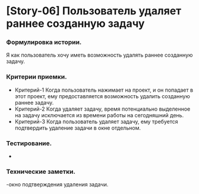 # [Story-06] Пользователь удаляет раннее созданную задачу
### Формулировка истории.
Я как пользователь хочу иметь возможность удалять раннее созданную задачу.

### Критерии приемки.
- Критерий-1 Когда пользователь нажимает на проект, и он попадает в этот проект, ему предоставляется возможность удалить созданную раннее задачу.
- Критерий-2 Когда удаляет задачу, время потенциально выделенное на задачу исключается из времени работы на сегодняшний день.
- Критерий-3 Когда пользователь удаляет задачу, ему требуется подтвердить удаление задачи в окне отдельном.

### Тестирование.
-

### Технические заметки.
-окно подтверждения удаления задачи.

